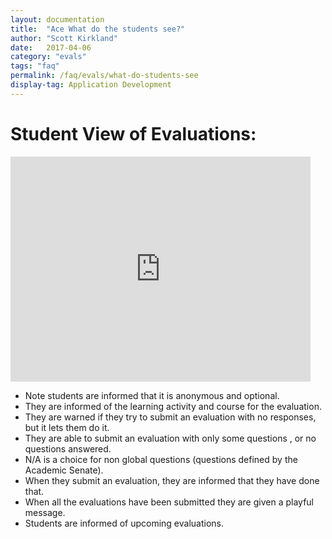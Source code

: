 ```yaml
---
layout: documentation
title:  "Ace What do the students see?"
author: "Scott Kirkland"
date:   2017-04-06
category: "evals"
tags: "faq"
permalink: /faq/evals/what-do-students-see
display-tag: Application Development
---
```


# Student View of Evaluations:

<iframe width="480" height="360" src="https://www.youtube.com/embed/WGpFle2Bh_c" frameborder="0"> </iframe>

- Note students are informed that it is anonymous and optional.
- They are informed of the learning activity and course for the evaluation.
- They are warned if they try to submit an evaluation with no responses, but it lets them do it.
- They are able to submit an evaluation with only some questions , or no questions answered.
- N/A is a choice for non global questions (questions defined by the Academic Senate).
- When they submit an evaluation, they are informed that they have done that.
- When all the evaluations have been submitted they are given a playful message.
- Students are informed of upcoming evaluations.
